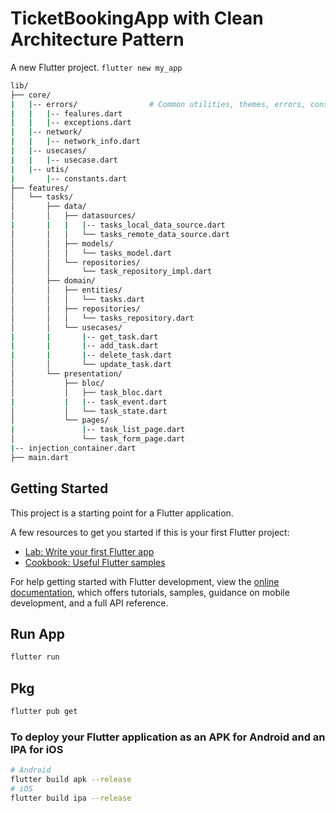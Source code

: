 # TicketBookingApp with Clean Architecture Pattern

A new Flutter project. `flutter new my_app`

```bash
lib/
├── core/
|   |-- errors/                # Common utilities, themes, errors, constants
|   |   |-- fealures.dart
|   |   |-- exceptions.dart
|   |-- network/
|   |   |-- network_info.dart
|   |-- usecases/
|   |   |-- usecase.dart
|   |-- utis/
|       |-- constants.dart
├── features/
│   └── tasks/
│       ├── data/
│       │   ├── datasources/
|       |   |   |-- tasks_local_data_source.dart
│       │   │   └── tasks_remote_data_source.dart
│       │   ├── models/
│       │   │   └── tasks_model.dart
│       │   └── repositories/
│       │       └── task_repository_impl.dart
│       ├── domain/
│       │   ├── entities/
│       │   │   └── tasks.dart
│       │   ├── repositories/
│       │   │   └── tasks_repository.dart
│       │   └── usecases/
|       |       |-- get_task.dart
|       |       |-- add_task.dart
|       |       |-- delete_task.dart
│       │       └── update_task.dart
│       └── presentation/
│           ├── bloc/
│           │   ├── task_bloc.dart
|           |   |-- task_event.dart
│           │   └── task_state.dart
│           └── pages/
|               |-- task_list_page.dart
│               └── task_form_page.dart
|-- injection_container.dart
├── main.dart
```

## Getting Started

This project is a starting point for a Flutter application.

A few resources to get you started if this is your first Flutter project:

- [Lab: Write your first Flutter app](https://docs.flutter.dev/get-started/codelab)
- [Cookbook: Useful Flutter samples](https://docs.flutter.dev/cookbook)

For help getting started with Flutter development, view the
[online documentation](https://docs.flutter.dev/), which offers tutorials,
samples, guidance on mobile development, and a full API reference.

## Run App

```bash
flutter run
```

## Pkg

```bash
flutter pub get
```

### To deploy your Flutter application as an APK for Android and an IPA for iOS

```bash
# Android
flutter build apk --release
# iOS
flutter build ipa --release
```
